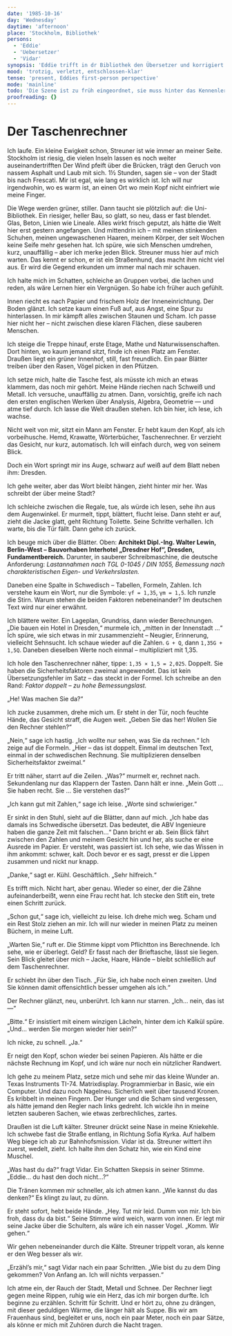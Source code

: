 ```yaml
---
date: '1985-10-16'
day: 'Wednesday'
daytime: 'afternoon'
place: 'Stockholm, Bibliothek'
persons:
  - 'Eddie'
  - 'Uebersetzer'
  - 'Vidar'
synopsis: 'Eddie trifft in dr Bibliothek den Übersetzer und korrigiert seine Fehler. Er schenkt ihr zum Dank seinen teurem Taschenrechner.'
mood: 'trotzig, verletzt, entschlossen-klar'
tense: 'present, Eddies first-person perspective'
mode: 'mainline'
todo: 'Die Szene ist zu früh eingeordnet, sie muss hinter das Kennenlernen, aber vor die Duschszene'
proofreading: {}
---
```


# Der Taschenrechner

Ich laufe. Ein kleine Ewigkeit schon, Streuner ist wie immer an meiner Seite.
Stockholm ist riesig, die vielen Inseln lassen es noch weiter
auseinandertrifften Der Wind pfeift über die Brücken, trägt den Geruch von
nassem Asphalt und Laub mit sich. 1½ Stunden, sagen sie – von der Stadt bis nach
Frescati. Mir ist egal, wie lang es wirklich ist. Ich will nur irgendwohin, wo
es warm ist, an einen Ort wo mein Kopf nicht einfriert wie meine Finger.

Die Wege werden grüner, stiller. Dann taucht sie plötzlich auf: die
Uni-Bibliothek. Ein riesiger, heller Bau, so glatt, so neu, dass er fast
blendet. Glas, Beton, Linien wie Lineale. Alles wirkt frisch geputzt, als hätte
die Welt hier erst gestern angefangen. Und mittendrin ich – mit meinen
stinkenden Schuhen, meinen ungewaschenen Haaren, meinem Körper, der seit Wochen
keine Seife mehr gesehen hat. Ich spüre, wie sich Menschen umdrehen, kurz,
unauffällig – aber ich merke jeden Blick. Streuner muss hier auf mich warten.
Das kennt er schon, er ist ein Straßenhund, das macht ihm nicht viel aus. Er
wird die Gegend erkunden um immer mal nach mir schauen.

Ich halte mich im Schatten, schleiche an Gruppen vorbei, die lachen und reden,
als wäre Lernen hier ein Vergnügen. So habe ich früher auch gefühlt.

Innen riecht es nach Papier und frischem Holz der Inneneinrichtung. Der Boden
glänzt. Ich setze kaum einen Fuß auf, aus Angst, eine Spur zu hinterlassen. In
mir kämpft alles zwischen Staunen und Scham. Ich passe hier nicht her – nicht
zwischen diese klaren Flächen, diese sauberen Menschen.

Ich steige die Treppe hinauf, erste Etage, Mathe und Naturwissenschaften. Dort
hinten, wo kaum jemand sitzt, finde ich einen Platz am Fenster. Draußen liegt
ein grüner Innenhof, still, fast freundlich. Ein paar Blätter treiben über den
Rasen, Vögel picken in den Pfützen.

Ich setze mich, halte die Tasche fest, als müsste ich mich an etwas klammern,
das noch mir gehört. Meine Hände riechen nach Schweiß und Metall. Ich versuche,
unauffällig zu atmen. Dann, vorsichtig, greife ich nach den ersten englischen
Werken über Analysis, Algebra, Geometrie — und atme tief durch. Ich lasse die
Welt draußen stehen. Ich bin hier, ich lese, ich wachse.

Nicht weit von mir, sitzt ein Mann am Fenster. Er hebt kaum den Kopf, als ich
vorbeihusche. Hemd, Krawatte, Wörterbücher, Taschenrechner. Er verzieht das
Gesicht, nur kurz, automatisch. Ich will einfach durch, weg von seinem Blick.

Doch ein Wort springt mir ins Auge, schwarz auf weiß auf dem Blatt neben ihm:
Dresden.

Ich gehe weiter, aber das Wort bleibt hängen, zieht hinter mir her. Was schreibt
der über meine Stadt?

Ich schleiche zwischen die Regale, tue, als würde ich lesen, sehe ihn aus dem
Augenwinkel. Er murmelt, tippt, blättert, flucht leise. Dann steht er auf, zieht
die Jacke glatt, geht Richtung Toilette. Seine Schritte verhallen. Ich warte,
bis die Tür fällt. Dann gehe ich zurück.

Ich beuge mich über die Blätter. Oben: **Architekt Dipl.-Ing. Walter Lewin,
Berlin-West – Bauvorhaben Interhotel „Dresdner Hof“, Dresden,
Fundamentbereich.** Darunter, in sauberer Schreibmaschine, die deutsche
Anforderung: *Lastannahmen nach TGL 0-1045 / DIN 1055, Bemessung nach
charakteristischen Eigen- und Verkehrslasten.*

Daneben eine Spalte in Schwedisch – Tabellen, Formeln, Zahlen. Ich verstehe kaum
ein Wort, nur die Symbole: `γf = 1,35`, `γm = 1,5`. Ich runzle die Stirn. Warum
stehen die beiden Faktoren nebeneinander? Im deutschen Text wird nur einer
erwähnt.

Ich blättere weiter. Ein Lageplan, Grundriss, dann wieder Berechnungen. „Die
bauen ein Hotel in Dresden,“ murmele ich, „mitten in der Innenstadt …“ Ich
spüre, wie sich etwas in mir zusammenzieht – Neugier, Erinnerung, vielleicht
Sehnsucht. Ich schaue wieder auf die Zahlen. `G + Q`, dann `1,35G + 1,5Q`.
Daneben dieselben Werte noch einmal – multipliziert mit 1,35.

Ich hole den Taschenrechner näher, tippe: `1,35 × 1,5 = 2,025`. Doppelt. Sie
haben die Sicherheitsfaktoren zweimal angewendet. Das ist kein
Übersetzungsfehler im Satz – das steckt in der Formel. Ich schreibe an den Rand:
*Faktor doppelt – zu hohe Bemessungslast.*

„He! Was machen Sie da?“

Ich zucke zusammen, drehe mich um. Er steht in der Tür, noch feuchte Hände, das
Gesicht straff, die Augen weit. „Geben Sie das her! Wollen Sie den Rechner
stehlen?“

„Nein,“ sage ich hastig. „Ich wollte nur sehen, was Sie da rechnen.“ Ich zeige
auf die Formeln. „Hier – das ist doppelt. Einmal im deutschen Text, einmal in
der schwedischen Rechnung. Sie multiplizieren denselben Sicherheitsfaktor
zweimal.“

Er tritt näher, starrt auf die Zeilen. „Was?“ murmelt er, rechnet nach.
Sekundenlang nur das Klappern der Tasten. Dann hält er inne. „Mein Gott … Sie
haben recht. Sie … Sie verstehen das?“

„Ich kann gut mit Zahlen,“ sage ich leise. „Worte sind schwieriger.“

Er sinkt in den Stuhl, sieht auf die Blätter, dann auf mich. „Ich habe das
damals ins Schwedische übersetzt. Das bedeutet, die ABV Ingenieure haben die
ganze Zeit mit falschen...“ Dann bricht er ab. Sein Blick fährt zwischen den
Zahlen und meinem Gesicht hin und her, als suche er eine Ausrede im Papier. Er
versteht, was passiert ist. Ich sehe, wie das Wissen in ihm ankommt: schwer,
kalt. Doch bevor er es sagt, presst er die Lippen zusammen und nickt nur knapp.

„Danke,“ sagt er. Kühl. Geschäftlich. „Sehr hilfreich.“

Es trifft mich. Nicht hart, aber genau. Wieder so einer, der die Zähne
aufeinanderbeißt, wenn eine Frau recht hat. Ich stecke den Stift ein, trete
einen Schritt zurück.

„Schon gut,“ sage ich, vielleicht zu leise. Ich drehe mich weg. Scham und ein
Rest Stolz ziehen an mir. Ich will nur wieder in meinen Platz zu meinen Büchern,
in meine Luft.

„Warten Sie,“ ruft er. Die Stimme kippt vom Pflichtton ins Berechnende. Ich
sehe, wie er überlegt. Geld? Er fasst nach der Brieftasche, lässt sie liegen.
Sein Blick gleitet über mich – Jacke, Haare, Hände – bleibt schließlich auf dem
Taschenrechner.

Er schiebt ihn über den Tisch. „Für Sie, ich habe noch einen zweiten. Und Sie
können damit offensichtlich besser umgehen als ich.“

Der Rechner glänzt, neu, unberührt. Ich kann nur starren. „Ich… nein, das ist—“

„Bitte.“ Er insistiert mit einem winzigen Lächeln, hinter dem ich Kalkül spüre.
„Und… werden Sie morgen wieder hier sein?“

Ich nicke, zu schnell. „Ja.“

Er neigt den Kopf, schon wieder bei seinen Papieren. Als hätte er die nächste
Rechnung im Kopf, und ich wäre nur noch ein nützlicher Randwert.

Ich gehe zu meinem Platz, setze mich und sehe mir das kleine Wunder an. Texas
Instruments TI-74. Matrixdisplay. Programmierbar in Basic, wie ein Computer. Und
dazu noch Nagelneu. Sicherlich weit über tausend Kronen. Es kribbelt in meinen
Fingern. Der Hunger und die Scham sind vergessen, als hätte jemand den Regler
nach links gedreht. Ich wickle ihn in meine letzten sauberen Sachen, wie etwas
zerbrechliches, zartes.

Draußen ist die Luft kälter. Streuner drückt seine Nase in meine Kniekehle. Ich
schwebe fast die Straße entlang, in Richtung Sofia Kyrka. Auf halbem Weg biege
ich ab zur Bahnhofsmission. Vidar ist da. Streuner wittert ihn zuerst, wedelt,
zieht. Ich halte ihm den Schatz hin, wie ein Kind eine Muschel.

„Was hast du da?“ fragt Vidar. Ein Schatten Skepsis in seiner Stimme. „Eddie… du
hast den doch nicht…?“

Die Tränen kommen mir schneller, als ich atmen kann. „Wie kannst du das denken?“
Es klingt zu laut, zu dünn.

Er steht sofort, hebt beide Hände. „Hey. Tut mir leid. Dumm von mir. Ich bin
froh, dass du da bist.“ Seine Stimme wird weich, warm von innen. Er legt mir
seine Jacke über die Schultern, als wäre ich ein nasser Vogel. „Komm. Wir
gehen.“

Wir gehen nebeneinander durch die Kälte. Streuner trippelt voran, als kenne er
den Weg besser als wir.

„Erzähl’s mir,“ sagt Vidar nach ein paar Schritten. „Wie bist du zu dem Ding
gekommen? Von Anfang an. Ich will nichts verpassen.“

Ich atme ein, der Rauch der Stadt, Metall und Schnee. Der Rechner liegt gegen
meine Rippen, ruhig wie ein Herz, das ich mir borgen durfte. Ich beginne zu
erzählen. Schritt für Schritt. Und er hört zu, ohne zu drängen, mit dieser
geduldigen Wärme, die länger hält als Suppe. Bis wir am Frauenhaus sind,
begleitet er uns, noch ein paar Meter, noch ein paar Sätze, als könne er mich
mit Zuhören durch die Nacht tragen.
